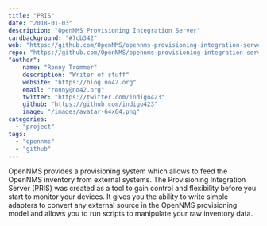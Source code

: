 ```yaml
---
title: "PRIS" 
date: "2018-01-03"
description: "OpenNMS Provisioning Integration Server"
cardbackground: "#7cb342"
web: "https://github.com/OpenNMS/opennms-provisioning-integration-server"
repo: "https://github.com/OpenNMS/opennms-provisioning-integration-server"
"author":
    name: "Ronny Trommer"
    description: "Writer of stuff"
    website: "https://blog.no42.org"
    email: "ronny@no42.org"
    twitter: "https://twitter.com/indigo423"
    github: "https://github.com/indigo423"
    image: "/images/avatar-64x64.png"
categories:
  - "project"
tags:
  - "opennms"
  - "github"
---
```


OpenNMS provides a provisioning system which allows to feed the OpenNMS inventory from external systems.
The Provisioning Integration Server (PRIS) was created as a tool to gain control and flexibility before you start to monitor your devices.
It gives you the ability to write simple adapters to convert any external source in the OpenNMS provisioning model and allows you to run scripts to manipulate your raw inventory data.
